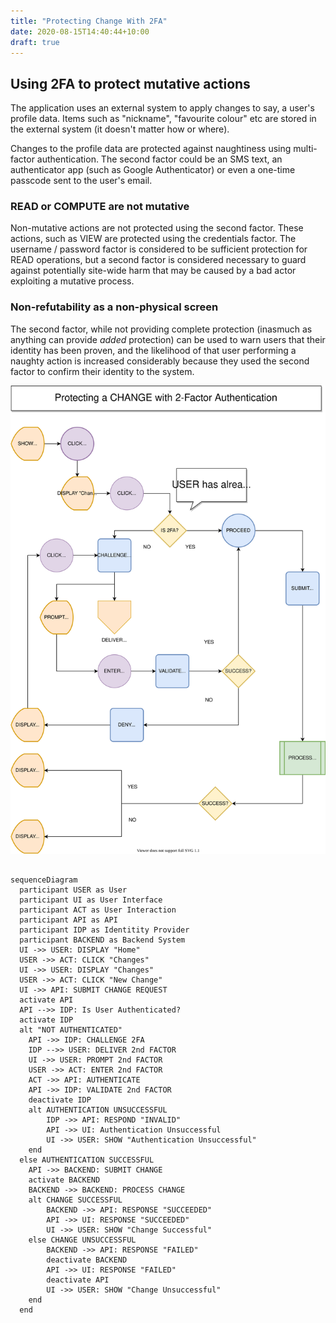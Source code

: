 ```yaml
---
title: "Protecting Change With 2FA"
date: 2020-08-15T14:40:44+10:00
draft: true
---
```


## Using 2FA to protect mutative actions

The application uses an external system to apply changes to say, a user's profile data. Items such as "nickname", "favourite colour" etc are stored in the external system (it doesn't matter how or where).

Changes to the profile data are protected against naughtiness using multi-factor authentication. The second factor could be an SMS text, an authenticator app (such as Google Authenticator) or even a one-time passcode sent to the user's email.

### READ or COMPUTE are not mutative

Non-mutative actions are not protected using the second factor. These actions, such as VIEW are protected using the credentials factor. The username / password factor is considered to be sufficient protection for READ operations, but a second factor is considered necessary to guard against potentially site-wide harm that may be caused by a bad actor exploiting a mutative process.

### Non-refutability as a non-physical screen

The second factor, while not providing complete protection (inasmuch as anything can provide _added_ protection) can be used to warn users that their identity has been proven, and the likelihood of that user performing a naughty action is increased considerably because they used the second factor to confirm their identity to the system.

![Flow Diagram](./images/Protecting-a-CHANGE-with-2FA.svg)

```mermaid

sequenceDiagram
  participant USER as User
  participant UI as User Interface
  participant ACT as User Interaction
  participant API as API
  participant IDP as Identitity Provider
  participant BACKEND as Backend System
  UI ->> USER: DISPLAY "Home"
  USER ->> ACT: CLICK "Changes"
  UI ->> USER: DISPLAY "Changes"
  USER ->> ACT: CLICK "New Change"
  UI ->> API: SUBMIT CHANGE REQUEST
  activate API
  API -->> IDP: Is User Authenticated?
  activate IDP
  alt "NOT AUTHENTICATED"
    API ->> IDP: CHALLENGE 2FA
    IDP -->> USER: DELIVER 2nd FACTOR
    UI ->> USER: PROMPT 2nd FACTOR
    USER ->> ACT: ENTER 2nd FACTOR
    ACT ->> API: AUTHENTICATE
    API ->> IDP: VALIDATE 2nd FACTOR
    deactivate IDP
    alt AUTHENTICATION UNSUCCESSFUL
        IDP ->> API: RESPOND "INVALID"
        API ->> UI: Authentication Unsuccessful
        UI ->> USER: SHOW "Authentication Unsuccessful"
    end
  else AUTHENTICATION SUCCESSFUL
    API ->> BACKEND: SUBMIT CHANGE
    activate BACKEND
    BACKEND ->> BACKEND: PROCESS CHANGE
    alt CHANGE SUCCESSFUL
        BACKEND ->> API: RESPONSE "SUCCEEDED"
        API ->> UI: RESPONSE "SUCCEEDED"
        UI ->> USER: SHOW "Change Successful"
    else CHANGE UNSUCCESSFUL
        BACKEND ->> API: RESPONSE "FAILED"
        deactivate BACKEND
        API ->> UI: RESPONSE "FAILED"
        deactivate API
        UI ->> USER: SHOW "Change Unsuccessful"
    end
  end

```
